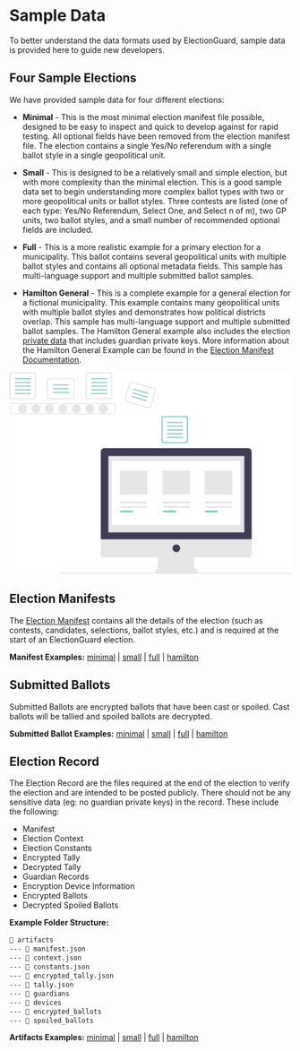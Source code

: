 # Sample Data

To better understand the data formats used by ElectionGuard, sample data is provided here to guide new developers.

## Four Sample Elections

We have provided sample data for four different elections:

- **Minimal** - This is the most minimal election manifest file possible, designed to be easy to inspect and quick to develop against for rapid testing. All optional fields have been removed from the election manifest file. The election contains a single Yes/No referendum with a single ballot style in a single geopolitical unit.

- **Small** - This is designed to be a relatively small and simple election, but with more complexity than the minimal election. This is a good sample data set to begin understanding more complex ballot types with two or more geopolitical units or ballot styles. Three contests are listed (one of each type: Yes/No Referendum, Select One, and Select n of m), two GP units, two ballot styles, and a small number of recommended optional fields are included.

- **Full** - This is a more realistic example for a primary election for a municipality. This ballot contains several geopolitical units with multiple ballot styles and contains all optional metadata fields. This sample has multi-language support and multiple submitted ballot samples.

- **Hamilton General** - This is a complete example for a general election for a fictional municipality. This example contains many geopolitical units with multiple ballot styles and demonstrates how political districts overlap. This sample has multi-language support and multiple submitted ballot samples. The Hamilton General example also includes the election [private data][hamilton-election-private] that includes guardian private keys. More information about the Hamilton General Example can be found in the [Election Manifest Documentation][election-manifest-docs].

![Data][data-image]

## Election Manifests

The [Election Manifest][manifest-building] contains all the details of the election (such as contests, candidates, selections, ballot styles, etc.) and is required at the start of an ElectionGuard election.

**Manifest Examples:** [minimal][minimal-election-manifest] | [small][small-election-manifest] | [full][full-election-manifest] | [hamilton][hamilton-election-manifest]

## Submitted Ballots

Submitted Ballots are encrypted ballots that have been cast or spoiled.
Cast ballots will be tallied and spoiled ballots are decrypted.

**Submitted Ballot Examples:** [minimal][minimal-election-ballot] | [small][small-election-ballot] | [full][full-election-ballot] | [hamilton][hamilton-election-ballot]

## Election Record

The Election Record are the files required at the end of the election to verify the election and are intended to be posted publicly. There should not be any sensitive data (eg: no guardian private keys) in the record. These include the following:

- Manifest
- Election Context
- Election Constants
- Encrypted Tally
- Decrypted Tally
- Guardian Records
- Encryption Device Information
- Encrypted Ballots
- Decrypted Spoiled Ballots

**Example Folder Structure:**

```
📂 artifacts
--- 📄 manifest.json
--- 📄 context.json
--- 📄 constants.json
--- 📄 encrypted_tally.json
--- 📄 tally.json
--- 📁 guardians
--- 📁 devices
--- 📁 encrypted_ballots
--- 📁 spoiled_ballots
```

**Artifacts Examples:** [minimal][minimal-election-artifacts] | [small][small-election-artifacts] | [full][full-election-artifacts] | [hamilton][hamilton-election-artifacts]

[data-image]: ../images/undraw/data.svg "Image of computer"

<!-- Links -->
[minimal-election-manifest]: https://github.com/microsoft/electionguard/blob/main/data/minimal/manifest.json
[minimal-election-ballot]: https://github.com/microsoft/electionguard/blob/main/data/minimal/ballots
[minimal-election-artifacts]: https://github.com/microsoft/electionguard/blob/main/data/minimal/artifacts
[small-election-manifest]: https://github.com/microsoft/electionguard/blob/main/data/small/manifest.json
[small-election-ballot]: https://github.com/microsoft/electionguard/blob/main/data/small/ballots
[small-election-artifacts]: https://github.com/microsoft/electionguard/blob/main/data/small/artifacts
[full-election-manifest]: https://github.com/microsoft/electionguard/blob/main/data/full/manifest.json
[full-election-ballot]: https://github.com/microsoft/electionguard/blob/main/data/full/ballots
[full-election-artifacts]: https://github.com/microsoft/electionguard/blob/main/data/full/artifacts
[hamilton-election-manifest]: https://github.com/microsoft/electionguard/blob/main/data/hamilton-general/manifest.json
[hamilton-election-ballot]: https://github.com/microsoft/electionguard/blob/main/data/hamilton-general/ballots
[hamilton-election-artifacts]: https://github.com/microsoft/electionguard/blob/main/data/hamilton-general/artifacts
[hamilton-election-private]: https://github.com/microsoft/electionguard/blob/main/data/hamilton-general/private
[election-manifest-docs]: https://www.electionguard.vote/guide/Election_Manifest/#introducing-hamilton-county-oz

[manifest-building]: ../concepts/Manifest_Building.md
